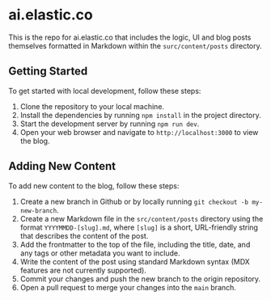 # ai.elastic.co

This is the repo for ai.elastic.co that includes the logic, UI and blog posts themselves formatted in Markdown within the `surc/content/posts` directory.

## Getting Started

To get started with local development, follow these steps:

1. Clone the repository to your local machine.
2. Install the dependencies by running `npm install` in the project directory.
3. Start the development server by running `npm run dev`.
4. Open your web browser and navigate to `http://localhost:3000` to view the blog.

## Adding New Content

To add new content to the blog, follow these steps:

1. Create a new branch in Github or by locally running `git checkout -b my-new-branch`.
2. Create a new Markdown file in the `src/content/posts` directory using the format `YYYYMMDD-[slug].md`, where `[slug]` is a short, URL-friendly string that describes the content of the post.
3. Add the frontmatter to the top of the file, including the title, date, and any tags or other metadata you want to include.
4. Write the content of the post using standard Markdown syntax (MDX features are not currently supported).
5. Commit your changes and push the new branch to the origin repository.
6. Open a pull request to merge your changes into the `main` branch.